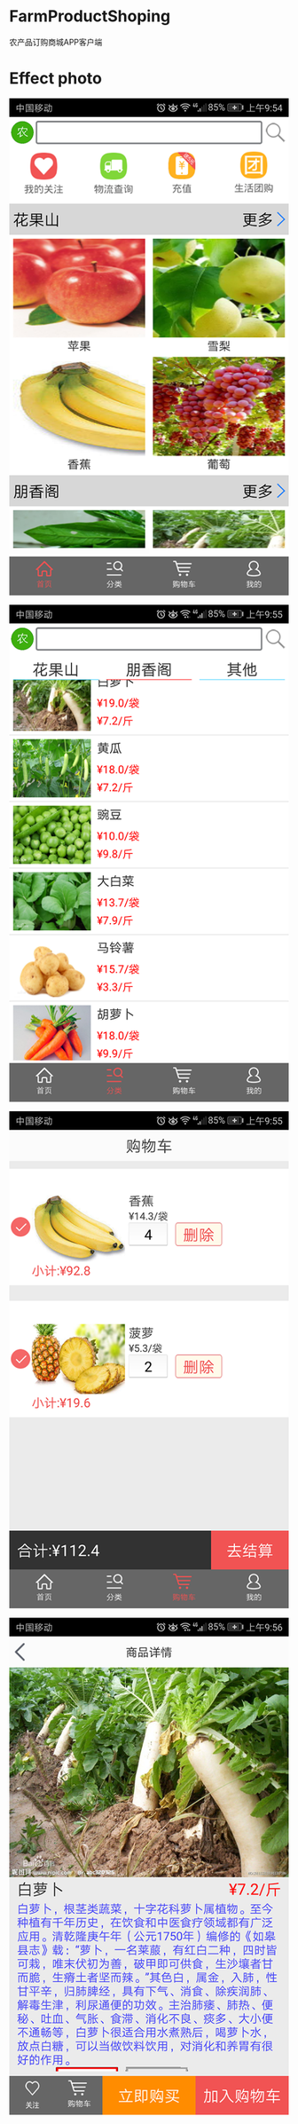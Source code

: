 # FarmProductShoping
农产品订购商城APP客户端

# Effect photo
![](https://github.com/MoMoWait/FarmProductShoping/blob/master/screenshot/1.png)

![](https://github.com/MoMoWait/FarmProductShoping/blob/master/screenshot/2.png)

![](https://github.com/MoMoWait/FarmProductShoping/blob/master/screenshot/3.png)

![](https://github.com/MoMoWait/FarmProductShoping/blob/master/screenshot/4.png)
